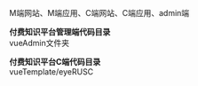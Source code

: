 ﻿M端网站、M端应用、C端网站、C端应用、admin端  

**付费知识平台管理端代码目录**  
vueAdmin文件夹

**付费知识平台C端代码目录**  
vueTemplate/eyeRUSC